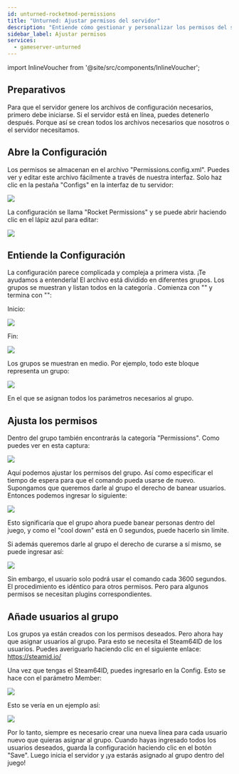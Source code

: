 ```yaml
---
id: unturned-rocketmod-permissions
title: "Unturned: Ajustar permisos del servidor"
description: "Entiende cómo gestionar y personalizar los permisos del servidor de forma efectiva para un mejor control y seguridad → Aprende más ahora"
sidebar_label: Ajustar permisos
services:
  - gameserver-unturned
---
```


import InlineVoucher from '@site/src/components/InlineVoucher';

<InlineVoucher />

## Preparativos
Para que el servidor genere los archivos de configuración necesarios, primero debe iniciarse.
Si el servidor está en línea, puedes detenerlo después.
Porque así se crean todos los archivos necesarios que nosotros o el servidor necesitamos.

## Abre la Configuración
Los permisos se almacenan en el archivo "Permissions.config.xml".
Puedes ver y editar este archivo fácilmente a través de nuestra interfaz.
Solo haz clic en la pestaña "Configs" en la interfaz de tu servidor:

![](https://screensaver01.zap-hosting.com/index.php/s/cGyn9Ry3jaekEdQ/preview)

La configuración se llama "Rocket Permissions" y se puede abrir haciendo clic en el lápiz azul para editar:

![](https://screensaver01.zap-hosting.com/index.php/s/nLd2dHiPLn9eirH/preview)

## Entiende la Configuración
La configuración parece complicada y compleja a primera vista.
¡Te ayudamos a entenderla!
El archivo está dividido en diferentes grupos.
Los grupos se muestran y listan todos en la categoría <groups> </groups>.
Comienza con "<groups>" y termina con "</groups>":

Inicio:

![](https://screensaver01.zap-hosting.com/index.php/s/jzKgXwCa3zkxNds/preview)

Fin:

![](https://screensaver01.zap-hosting.com/index.php/s/apkYpiJjosJ4FCJ/preview)

Los grupos se muestran en medio.
Por ejemplo, todo este bloque representa un grupo:

![](https://screensaver01.zap-hosting.com/index.php/s/ZKMeMb3twTBWrrx/preview)

En el que se asignan todos los parámetros necesarios al grupo.

## Ajusta los permisos
Dentro del grupo también encontrarás la categoría "Permissions".
Como puedes ver en esta captura:

![](https://screensaver01.zap-hosting.com/index.php/s/9cT46tzXYWp6Hrk/preview)

Aquí podemos ajustar los permisos del grupo.
Así como especificar el tiempo de espera para que el comando pueda usarse de nuevo.
Supongamos que queremos darle al grupo el derecho de banear usuarios.
Entonces podemos ingresar lo siguiente:

![](https://screensaver01.zap-hosting.com/index.php/s/LDgWZxJ2YyCc6ac/preview)

Esto significaría que el grupo ahora puede banear personas dentro del juego, y como el "cool down" está en 0 segundos, puede hacerlo sin límite.

Si además queremos darle al grupo el derecho de curarse a sí mismo, se puede ingresar así:

![](https://screensaver01.zap-hosting.com/index.php/s/yjSDbMM9sn7236m/preview)

Sin embargo, el usuario solo podrá usar el comando cada 3600 segundos.
El procedimiento es idéntico para otros permisos.
Pero para algunos permisos se necesitan plugins correspondientes.

## Añade usuarios al grupo
Los grupos ya están creados con los permisos deseados.
Pero ahora hay que asignar usuarios al grupo.
Para esto se necesita el Steam64ID de los usuarios.
Puedes averiguarlo haciendo clic en el siguiente enlace:
https://steamid.io/

Una vez que tengas el Steam64ID, puedes ingresarlo en la Config.
Esto se hace con el parámetro Member:

![](https://screensaver01.zap-hosting.com/index.php/s/WX2CxgZoQBCa4Lr/preview)

Esto se vería en un ejemplo así:

![](https://screensaver01.zap-hosting.com/index.php/s/RqkCrB5gM4jHT2t/preview)

Por lo tanto, siempre es necesario crear una nueva línea para cada usuario nuevo que quieras asignar al grupo.
Cuando hayas ingresado todos los usuarios deseados, guarda la configuración haciendo clic en el botón "Save".
Luego inicia el servidor y ¡ya estarás asignado al grupo dentro del juego!

<InlineVoucher />